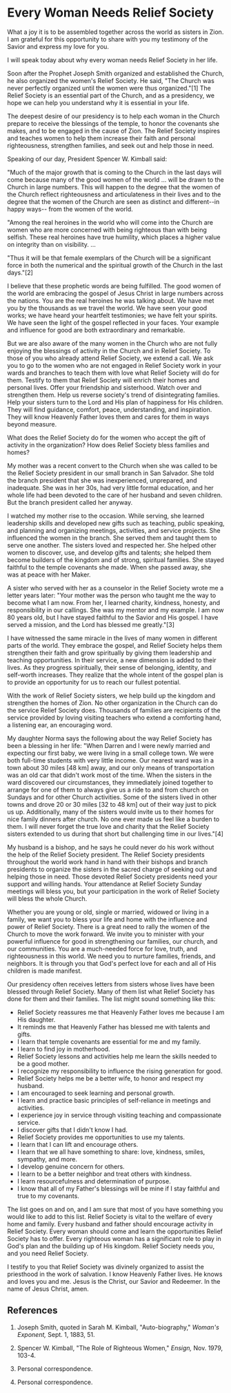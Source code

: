 # Every Woman Needs Relief Society

What a joy it is to be assembled together across the world as sisters in Zion.
I am grateful for this opportunity to share with you my testimony of the
Savior and express my love for you.

I will speak today about why every woman needs Relief Society in her life.

Soon after the Prophet Joseph Smith organized and established the Church, he
also organized the women's Relief Society. He said, "The Church was never
perfectly organized until the women were thus organized."[1] The Relief
Society is an essential part of the Church, and as a presidency, we hope we
can help you understand why it is essential in your life.

The deepest desire of our presidency is to help each woman in the Church
prepare to receive the blessings of the temple, to honor the covenants she
makes, and to be engaged in the cause of Zion. The Relief Society inspires and
teaches women to help them increase their faith and personal righteousness,
strengthen families, and seek out and help those in need.

Speaking of our day, President Spencer W. Kimball said:

"Much of the major growth that is coming to the Church in the last days will
come because many of the good women of the world ... will be drawn to the Church
in large numbers. This will happen to the degree that the women of the Church
reflect righteousness and articulateness in their lives and to the degree that
the women of the Church are seen as distinct and different--in happy ways--
from the women of the world.

"Among the real heroines in the world who will come into the Church are women
who are more concerned with being righteous than with being selfish. These
real heroines have true humility, which places a higher value on integrity
than on visibility. ...

"Thus it will be that female exemplars of the Church will be a significant
force in both the numerical and the spiritual growth of the Church in the last
days."[2]

I believe that these prophetic words are being fulfilled. The good women of
the world are embracing the gospel of Jesus Christ in large numbers across the
nations. You are the real heroines he was talking about. We have met you by
the thousands as we travel the world. We have seen your good works; we have
heard your heartfelt testimonies; we have felt your spirits. We have seen the
light of the gospel reflected in your faces. Your example and influence for
good are both extraordinary and remarkable.

But we are also aware of the many women in the Church who are not fully
enjoying the blessings of activity in the Church and in Relief Society. To
those of you who already attend Relief Society, we extend a call. We ask you
to go to the women who are not engaged in Relief Society work in your wards
and branches to teach them with love what Relief Society will do for them.
Testify to them that Relief Society will enrich their homes and personal
lives. Offer your friendship and sisterhood. Watch over and strengthen them.
Help us reverse society's trend of disintegrating families. Help your sisters
turn to the Lord and His plan of happiness for His children. They will find
guidance, comfort, peace, understanding, and inspiration. They will know
Heavenly Father loves them and cares for them in ways beyond measure.

What does the Relief Society do for the women who accept the gift of activity
in the organization? How does Relief Society bless families and homes?

My mother was a recent convert to the Church when she was called to be the
Relief Society president in our small branch in San Salvador. She told the
branch president that she was inexperienced, unprepared, and inadequate. She
was in her 30s, had very little formal education, and her whole life had been
devoted to the care of her husband and seven children. But the branch
president called her anyway.

I watched my mother rise to the occasion. While serving, she learned
leadership skills and developed new gifts such as teaching, public speaking,
and planning and organizing meetings, activities, and service projects. She
influenced the women in the branch. She served them and taught them to serve
one another. The sisters loved and respected her. She helped other women to
discover, use, and develop gifts and talents; she helped them become builders
of the kingdom and of strong, spiritual families. She stayed faithful to the
temple covenants she made. When she passed away, she was at peace with her
Maker.

A sister who served with her as a counselor in the Relief Society wrote me a
letter years later: "Your mother was the person who taught me the way to
become what I am now. From her, I learned charity, kindness, honesty, and
responsibility in our callings. She was my mentor and my example. I am now 80
years old, but I have stayed faithful to the Savior and His gospel. I have
served a mission, and the Lord has blessed me greatly."[3]

I have witnessed the same miracle in the lives of many women in different
parts of the world. They embrace the gospel, and Relief Society helps them
strengthen their faith and grow spiritually by giving them leadership and
teaching opportunities. In their service, a new dimension is added to their
lives. As they progress spiritually, their sense of belonging, identity, and
self-worth increases. They realize that the whole intent of the gospel plan is
to provide an opportunity for us to reach our fullest potential.

With the work of Relief Society sisters, we help build up the kingdom and
strengthen the homes of Zion. No other organization in the Church can do the
service Relief Society does. Thousands of families are recipients of the
service provided by loving visiting teachers who extend a comforting hand, a
listening ear, an encouraging word.

My daughter Norma says the following about the way Relief Society has been a
blessing in her life: "When Darren and I were newly married and expecting our
first baby, we were living in a small college town. We were both full-time
students with very little income. Our nearest ward was in a town about 30
miles [48 km] away, and our only means of transportation was an old car that
didn't work most of the time. When the sisters in the ward discovered our
circumstances, they immediately joined together to arrange for one of them to
always give us a ride to and from church on Sundays and for other Church
activities. Some of the sisters lived in other towns and drove 20 or 30 miles
[32 to 48 km] out of their way just to pick us up. Additionally, many of the
sisters would invite us to their homes for nice family dinners after church.
No one ever made us feel like a burden to them. I will never forget the true
love and charity that the Relief Society sisters extended to us during that
short but challenging time in our lives."[4]

My husband is a bishop, and he says he could never do his work without the
help of the Relief Society president. The Relief Society presidents throughout
the world work hand in hand with their bishops and branch presidents to
organize the sisters in the sacred charge of seeking out and helping those in
need. Those devoted Relief Society presidents need your support and willing
hands. Your attendance at Relief Society Sunday meetings will bless you, but
your participation in the work of Relief Society will bless the whole Church.

Whether you are young or old, single or married, widowed or living in a
family, we want you to bless your life and home with the influence and power
of Relief Society. There is a great need to rally the women of the Church to
move the work forward. We invite you to minister with your powerful influence
for good in strengthening our families, our church, and our communities. You
are a much-needed force for love, truth, and righteousness in this world. We
need you to nurture families, friends, and neighbors. It is through you that
God's perfect love for each and all of His children is made manifest.

Our presidency often receives letters from sisters whose lives have been
blessed through Relief Society. Many of them list what Relief Society has done
for them and their families. The list might sound something like this:

  * Relief Society reassures me that Heavenly Father loves me because I am His daughter. 
  * It reminds me that Heavenly Father has blessed me with talents and gifts. 
  * I learn that temple covenants are essential for me and my family. 
  * I learn to find joy in motherhood. 
  * Relief Society lessons and activities help me learn the skills needed to be a good mother. 
  * I recognize my responsibility to influence the rising generation for good. 
  * Relief Society helps me be a better wife, to honor and respect my husband. 
  * I am encouraged to seek learning and personal growth. 
  * I learn and practice basic principles of self-reliance in meetings and activities. 
  * I experience joy in service through visiting teaching and compassionate service. 
  * I discover gifts that I didn't know I had. 
  * Relief Society provides me opportunities to use my talents. 
  * I learn that I can lift and encourage others. 
  * I learn that we all have something to share: love, kindness, smiles, sympathy, and more. 
  * I develop genuine concern for others. 
  * I learn to be a better neighbor and treat others with kindness. 
  * I learn resourcefulness and determination of purpose. 
  * I know that all of my Father's blessings will be mine if I stay faithful and true to my covenants. 

The list goes on and on, and I am sure that most of you have something you
would like to add to this list. Relief Society is vital to the welfare of
every home and family. Every husband and father should encourage activity in
Relief Society. Every woman should come and learn the opportunities Relief
Society has to offer. Every righteous woman has a significant role to play in
God's plan and the building up of His kingdom. Relief Society needs you, and
you need Relief Society.

I testify to you that Relief Society was divinely organized to assist the
priesthood in the work of salvation. I know Heavenly Father lives. He knows
and loves you and me. Jesus is the Christ, our Savior and Redeemer. In the
name of Jesus Christ, amen.

## References

  1. Joseph Smith, quoted in Sarah M. Kimball, "Auto-biography," _Woman's Exponent,_ Sept. 1, 1883, 51.

  2. Spencer W. Kimball, "The Role of Righteous Women," _Ensign,_ Nov. 1979, 103-4.

  3. Personal correspondence.

  4. Personal correspondence.

